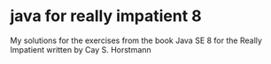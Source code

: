 java for really impatient 8
=======

My solutions for the exercises from the book Java SE 8 for the Really Impatient written by Cay S. Horstmann
